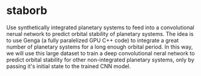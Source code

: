 # staborb
Use synthetically integrated planetary systems to feed into a convolutional nerual network to predict orbital stability of planetary systems.
The idea is to use Genga (a fully paralelized GPU C++ code) to integrate a great number of planetary systems for a long enough orbital period. In this way, we will use this large dataset to train a deep convolutional neral network to predict orbital stability for other non-integrated planetary systems, only by passing it's initial state to the trained CNN model.
